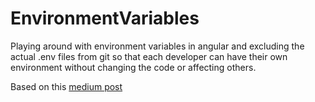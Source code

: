 # EnvironmentVariables

Playing around with environment variables in angular and excluding the actual .env files from git so that each developer can have their own environment without changing the code or affecting others.

Based on this [medium post](https://medium.com/beautiful-angular/angular-2-and-environment-variables-59c57ba643be)